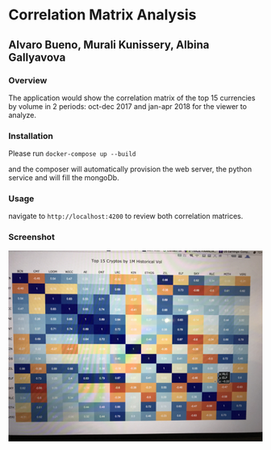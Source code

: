 # Correlation Matrix Analysis

## Alvaro Bueno, Murali Kunissery, Albina Gallyavova

### Overview

The application would show the correlation matrix of the top 15 currencies by volume in 2 periods: oct-dec 2017 and jan-apr 2018 for the viewer to analyze.

### Installation

Please run
`docker-compose up --build`

and the composer will automatically provision the web server, the python service and will fill the mongoDb.

### Usage

navigate to `http://localhost:4200` to review both correlation matrices.

### Screenshot

![Screenshot](https://raw.githubusercontent.com/delagroove/finale_602/master/screenshot.jpg)
